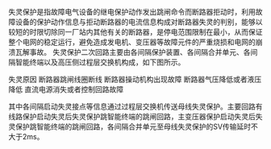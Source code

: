 失灵保护是指故障电气设备的继电保护动作发出跳闸命令而断路器拒动时，利用故障设备的保护动作信息与拒动断路器的电流信息构成对断路器失灵的判别，能够以较短的时限切除同一厂站内其他有关的断路器，是停电范围限制在最小，从而保证整个电网的稳定运行，避免造成发电机、变压器等故障元件的严重烧损和电网的崩溃瓦解事故。
失灵保护二次回路主要由各间隔保护装置、各间隔合并单元、各间隔智能终端以及高压侧过程层交换机构成，如下图所示。

失灵原因
断路器跳闸线圈断线
断路器操动机构出现故障
断路器气压降低或者液压降低
直流电源消失或者控制回路故障

其中各间隔启动失灵接点等信息通过过程层交换机传送母线失灵保护。主要回路有线路保护启动失灵后失灵保护跳智能终端的跳闸回路，主变压器保护启动失灵后失灵保护跳智能终端的跳闸回路，各间隔合并单元至母线失灵保护的SV传输延时不大于2ms。